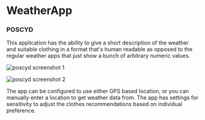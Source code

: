 # WeatherApp
### POSCYD

This application has the ability to give a short description of the weather and suitable clothing in a format that's human readable as opposed to the regular weather apps that just show a bunch of arbitrary numeric values.

![poscyd screenshot 1](https://user-images.githubusercontent.com/1492684/119275758-2373e680-bc17-11eb-99b1-58462688e07f.jpg)  
  
![poscyd screenshot 2](https://user-images.githubusercontent.com/1492684/119275759-25d64080-bc17-11eb-877f-50c1ee4b2c10.jpg)  

The app can be configured to use either GPS based location, or you can manually enter a location to get weather data from.
The app has settings for sensitivity to adjust the clothes recommendations based on individual preference.
